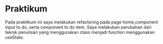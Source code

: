 # Praktikum

Pada praktikum ini saya melakukan refactoring pada page home,component input to do, serta component to do item. Saya melakukan perubahan dari teknik penulisan yang menggunakan class menjadi function menggunakan useState.
